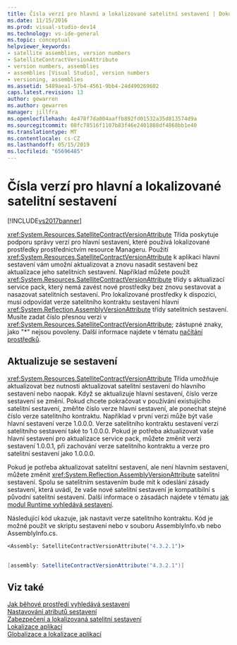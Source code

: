 ```yaml
---
title: Čísla verzí pro hlavní a lokalizované satelitní sestavení | Dokumentace Microsoftu
ms.date: 11/15/2016
ms.prod: visual-studio-dev14
ms.technology: vs-ide-general
ms.topic: conceptual
helpviewer_keywords:
- satellite assemblies, version numbers
- SatelliteContractVersionAttribute
- version numbers, assemblies
- assemblies [Visual Studio], version numbers
- versioning, assemblies
ms.assetid: 5489aea1-57b4-4561-9bb4-24d490269602
caps.latest.revision: 13
author: gewarren
ms.author: gewarren
manager: jillfra
ms.openlocfilehash: 4e478f7da004aaffb892fd01532a35d813574d9a
ms.sourcegitcommit: 08fc78516f1107b83f46e2401888df4868bb1e40
ms.translationtype: MT
ms.contentlocale: cs-CZ
ms.lasthandoff: 05/15/2019
ms.locfileid: "65696485"
---
```

# <a name="version-numbers-for-main-and-localized-satellite-assemblies"></a>Čísla verzí pro hlavní a lokalizované satelitní sestavení
[!INCLUDE[vs2017banner](../includes/vs2017banner.md)]

<xref:System.Resources.SatelliteContractVersionAttribute> Třída poskytuje podporu správy verzí pro hlavní sestavení, které používá lokalizované prostředky prostřednictvím resource Manageru. Použití <xref:System.Resources.SatelliteContractVersionAttribute> k aplikaci hlavní sestavení vám umožní aktualizovat a znovu nasadit sestavení bez aktualizace jeho satelitních sestavení. Například můžete použít <xref:System.Resources.SatelliteContractVersionAttribute> třídy s aktualizací service pack, který nemá zavést nové prostředky bez znovu sestavovat a nasazovat satelitních sestavení. Pro lokalizované prostředky k dispozici, musí odpovídat verze satelitního kontraktu sestavení hlavní <xref:System.Reflection.AssemblyVersionAttribute> třídy satelitních sestavení. Musíte zadat číslo přesnou verzi v <xref:System.Resources.SatelliteContractVersionAttribute>; zástupné znaky, jako "*" nejsou povoleny. Další informace najdete v tématu [načítání prostředků](https://msdn.microsoft.com/library/eca16922-1c46-4f68-aefe-e7a12283641f).  
  
## <a name="updating-assemblies"></a>Aktualizuje se sestavení  
 <xref:System.Resources.SatelliteContractVersionAttribute> Třída umožňuje aktualizovat bez nutnosti aktualizovat satelitní sestavení do hlavního sestavení nebo naopak. Když se aktualizuje hlavní sestavení, číslo verze sestavení se změní. Pokud chcete pokračovat v používání existujícího satelitní sestavení, změňte číslo verze hlavní sestavení, ale ponechat stejné číslo verze satelitního kontraktu. Například v první verzi může být vaše hlavní sestavení verze 1.0.0.0. Verze satelitního kontraktu sestavení verzi satelitního sestavení také to 1.0.0.0. Pokud je potřeba aktualizovat vaše hlavní sestavení pro aktualizace service pack, můžete změnit verzi sestavení 1.0.0.1, při zachování verze satelitního kontraktu a verze pro satelitní sestavení jako 1.0.0.0.  
  
 Pokud je potřeba aktualizovat satelitní sestavení, ale není hlavním sestavení, můžete změnit <xref:System.Reflection.AssemblyVersionAttribute> satelitní sestavení. Spolu se satelitním sestavením bude mít k odeslání zásady sestavení, která uvádí, že vaše nové satelitní sestavení je kompatibilní s původní satelitní sestavení. Další informace o zásadách najdete v tématu [jak modul Runtime vyhledává sestavení](https://msdn.microsoft.com/library/772ac6f4-64d2-4cfb-92fd-58096dcd6c34).  
  
 Následující kód ukazuje, jak nastavit verze satelitního kontraktu. Kód je možné použít ve skriptu sestavení nebo v souboru AssemblyInfo.vb nebo AssemblyInfo.cs.  
  
```vb  
<Assembly: SatelliteContractVersionAttribute("4.3.2.1")>  
  
```  
  
```csharp  
[assembly: SatelliteContractVersionAttribute("4.3.2.1")]  
```  
  
## <a name="see-also"></a>Viz také  
 [Jak běhové prostředí vyhledává sestavení](https://msdn.microsoft.com/library/772ac6f4-64d2-4cfb-92fd-58096dcd6c34)   
 [Nastavování atributů sestavení](https://msdn.microsoft.com/library/36a98a81-b5b5-4c19-912a-11f91eff7f4e)   
 [Zabezpečení a lokalizovaná satelitní sestavení](../ide/security-and-localized-satellite-assemblies.md)   
 [Lokalizace aplikací](../ide/localizing-applications.md)   
 [Globalizace a lokalizace aplikací](../ide/globalizing-and-localizing-applications.md)
